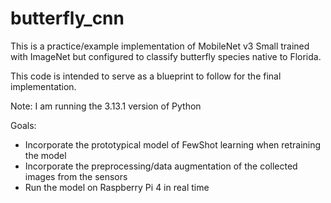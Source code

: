 # butterfly_cnn
This is a practice/example implementation of MobileNet v3 Small trained with
ImageNet but configured to classify butterfly species native to Florida.

This code is intended to serve as a blueprint to follow for the final implementation.

Note: I am running the 3.13.1 version of Python

Goals:
- Incorporate the prototypical model of FewShot learning when retraining the model
- Incorporate the preprocessing/data augmentation of the collected images from the sensors
- Run the model on Raspberry Pi 4 in real time
